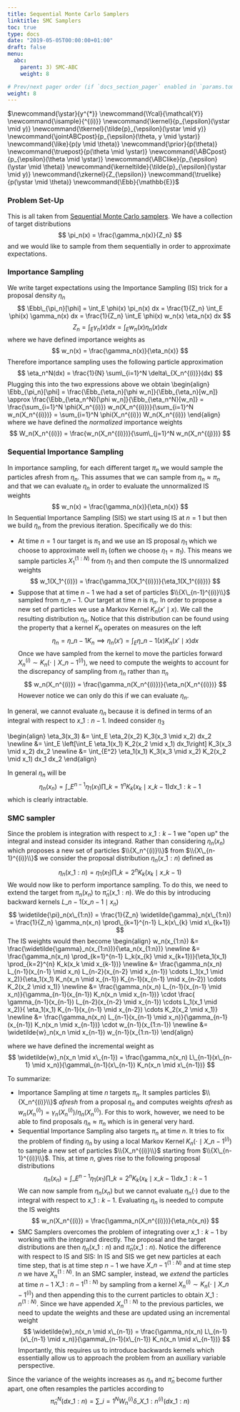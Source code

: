 ```yaml
---
title: Sequential Monte Carlo Samplers
linktitle: SMC Samplers
toc: true
type: docs
date: "2019-05-05T00:00:00+01:00"
draft: false
menu:
  abc:
    parent: 3) SMC-ABC
    weight: 8

# Prev/next pager order (if `docs_section_pager` enabled in `params.toml`)
weight: 8
---
```

$\newcommand{\ystar}{y^{\*}}
\newcommand{\Ycal}{\mathcal{Y}}
\newcommand{\isample}{^{(i)}}
\newcommand{\kernel}{p\_{\epsilon}(\ystar \mid y)}
\newcommand{\tkernel}{\tilde{p}\_{\epsilon}(\ystar \mid y)}
\newcommand{\jointABCpost}{p_\{\epsilon}(\theta, y \mid \ystar)}
\newcommand{\like}{p(y \mid \theta)}
\newcommand{\prior}{p(\theta)}
\newcommand{\truepost}{p(\theta \mid \ystar)}
\newcommand{\ABCpost}{p\_{\epsilon}(\theta \mid \ystar)}
\newcommand{\ABClike}{p\_{\epsilon}(\ystar \mid \theta)}
\newcommand{\kerneltilde}{\tilde{p}\_{\epsilon}(\ystar \mid y)}
\newcommand{\zkernel}{Z\_{\epsilon}}
\newcommand{\truelike}{p(\ystar \mid \theta)}
\newcommand{\Ebb}{\mathbb{E}}$

### Problem Set-Up
This is all taken from [Sequential Monte Carlo samplers](http://www.cs.ubc.ca/labs/lci/papers/docs2006/doucet_sequentialmontecarlosamplers.pdf). We have a collection of target distributions 
$$
\pi_n(x) = \frac{\gamma_n(x)}{Z_n}
$$
and we would like to sample from them sequentially in order to approximate expectations.

### Importance Sampling
We write target expectations using the Importance Sampling (IS) trick for a proposal density $\eta_n$
$$
\Ebb\_{\pi_n}[\phi] = \int_E \phi(x) \pi_n(x) dx = \frac{1}{Z_n} \int_E \phi(x) \gamma_n(x) dx = \frac{1}{Z_n} \int_E \phi(x) w_n(x) \eta_n(x) dx
$$
$$
Z_n = \int_E \gamma_n(x) dx = \int_E w_n(x) \eta_n(x) dx
$$
where we have defined importance weights as 
$$
w_n(x) = \frac{\gamma_n(x)}{\eta_n(x)}
$$
Therefore importance sampling uses the following particle approximation
$$
\eta_n^N(dx) = \frac{1}{N} \sum\_{i=1}^N \delta\_{X_n^{(i)}}(dx)
$$
Plugging this into the two expressions above we obtain
\begin{align}
    \Ebb\_{\pi_n}[\phi] = \frac{\Ebb\_{\eta_n}[\phi w_n]}{\Ebb\_{\eta_n}[w_n]} \approx \frac{\Ebb\_{\eta_n^N}[\phi w_n]}{\Ebb\_{\eta_n^N}[w_n]} = \frac{\sum\_{i=1}^N \phi(X_n^{(i)}) w_n(X_n^{(i)})}{\sum\_{i=1}^N w_n(X_n^{(i)})} = \sum\_{i=1}^N \phi(X_n^{(i)}) W_n(X_n^{(i)})
\end{align}
where we have defined the _normalized_ importance weights
$$
W_n(X_n^{(i)}) = \frac{w_n(X_n^{(i)})}{\sum\_{j=1}^N w_n(X_n^{(j)})}
$$

### Sequential Importance Sampling
In importance sampling, for each different target $\pi_n$ we would sample the particles afresh from $\eta_n$. This assumes that we can sample from $\eta_n\approx \pi_n$ and that we can evaluate $\eta_n$ in order to evaluate the unnormalized IS weights
$$
w_n(x) = \frac{\gamma_n(x)}{\eta_n(x)}
$$
In Sequential Importance Sampling (SIS) we start using IS at $n=1$ but then we build $\eta_n$ from the previous iteration. Specifically we do this:

- At time $n=1$  our target is $\pi_1$ and we use an IS proposal $\eta_1$ which we choose to approximate well $\pi_1$ (often we choose $\eta_1 = \pi_1$). This means we sample particles $X_1^{(1:N)}$ from $\eta_1$ and then compute the IS unnormalized weights 
$$
w_1(X_1^{(i)}) = \frac{\gamma_1(X_1^{(i)})}{\eta_1(X_1^{(i)})}
$$
- Suppose that at time $n-1$ we had a set of particles $\\{X\_{n-1}^{(i)}\\}$ sampled from $\eta\_{n-1}$. Our target at time $n$ is $\pi_n$. In order to propose a new set of particles we use a Markov Kernel $K_n(x' \mid x)$. We call the resulting distribution $\eta_n$. Notice that this distribution can be found using the property that a kernel $K_n$ operates on measures on the left
$$
\eta_n  = \eta\_{n-1} K_n \implies \eta_n(x') = \int_E \eta\_{n-1}(x) K_n(x' \mid x) dx
$$
Once we have sampled from the kernel to move the particles forward $X_n^{(i)} \sim K_n(\cdot \mid X\_{n-1}^{(i)})$, we need to compute the weights to account for the discrepancy of sampling from $\eta_n$ rather than $\pi_n$
$$
w_n(X_n^{(i)}) = \frac{\gamma_n(X_n^{(i)})}{\eta_n(X_n^{(i)})}
$$
However notice we can only do this if we can evaluate $\eta_n$.

In general, we cannot evaluate $\eta_n$ because it is defined in terms of an integral with respect to $x\_{1:n-1}$. Indeed consider $\eta_3$

\begin{align}
    \eta\_3(x_3) 
    &= \int\_E \eta_2(x_2) K_3(x_3 \mid x_2) dx_2 \newline
    &= \int\_E \left[\int_E \eta_1(x_1) K_2(x_2 \mid x_1) dx_1\right] K_3(x_3 \mid x_2) dx_2 \newline
    &= \int\_{E^2} \eta_1(x_1) K_3(x_3 \mid x_2) K_2(x_2 \mid x_1) dx_1 dx_2
\end{align}

In general $\eta_n$ will be 
$$
\eta_n(x_n) = \int\_{E^{n-1}} \eta_1(x_1) \prod\_{k=1}^{n} K_k(x_k \mid x\_{k-1}) d x\_{1:k-1}
$$
which is clearly intractable. 

### SMC sampler
Since the problem is integration with respect to $x\_{1:k-1}$ we "open up" the integral and instead consider its integrand. Rather than considering $\eta_n(x_n)$ which proposes a new set of particles $\\{X_n^{(i)}\\}$ from $\\{X\_{n-1}^{(i)}\\}$ we consider the proposal distribution $\eta_n(x\_{1:n})$ defined as
$$
\eta_n(x\_{1:n}) = \eta_1(x_1) \prod\_{k=2}^{n} K_k(x_k \mid x\_{k-1})
$$
We would now like to perform importance sampling. To do this, we need to extend the target from $\pi_n(x_n)$ to $\widetilde{\pi}_n(x\_{1:n})$. We do this by introducing backward kernels $L\_{n-1}(x\_{n-1} \mid x_n)$
$$
\widetilde{\pi}_n(x\_{1:n}) = \frac{1}{Z_n} \widetilde{\gamma}_n(x\_{1:n}) =  \frac{1}{Z_n} \gamma_n(x_n) \prod\_{k=1}^{n-1} L_k(x\_{k} \mid x\_{k+1})
$$
The IS weights would then become
\begin{align}
    w_n(x\_{1:n})
    &= \frac{\widetilde{\gamma}_n(x\_{1:n})}{\eta_n(x\_{1:n})} \newline
    &= \frac{\gamma_n(x_n) \prod\_{k=1}^{n-1} L_k(x\_{k} \mid x\_{k+1})}{\eta_1(x_1) \prod\_{k=2}^{n} K_k(x_k \mid x\_{k-1})} \newline
    &= \frac{\gamma_n(x_n) L\_{n-1}(x\_{n-1} \mid x_n) L\_{n-2}(x\_{n-2} \mid x\_{n-1}) \cdots L_1(x_1 \mid x_2)}{\eta_1(x_1) K_n(x_n \mid x\_{n-1}) K\_{n-1}(x\_{n-1} \mid x\_{n-2}) \cdots K_2(x_2 \mid x_1)} \newline
    &= \frac{\gamma_n(x_n) L\_{n-1}(x\_{n-1} \mid x_n)}{\gamma\_{n-1}(x\_{n-1}) K_n(x_n \mid x\_{n-1})} \cdot \frac{ \gamma\_{n-1}(x\_{n-1}) L\_{n-2}(x\_{n-2} \mid x\_{n-1}) \cdots L_1(x_1 \mid x_2)}{  \eta_1(x_1) K\_{n-1}(x\_{n-1} \mid x\_{n-2}) \cdots K_2(x_2 \mid x_1)} \newline
    &= \frac{\gamma_n(x_n) L\_{n-1}(x\_{n-1} \mid x_n)}{\gamma\_{n-1}(x\_{n-1}) K_n(x_n \mid x\_{n-1})} \cdot w\_{n-1}(x\_{1:n-1}) \newline
    &= \widetilde{w}_n(x_n \mid x\_{n-1}) w\_{n-1}(x\_{1:n-1})
\end{align}

where we have defined the incremental weight as 
$$
\widetilde{w}_n(x_n \mid x\_{n-1}) = \frac{\gamma_n(x_n) L\_{n-1}(x\_{n-1} \mid x_n)}{\gamma\_{n-1}(x\_{n-1}) K_n(x_n \mid x\_{n-1})}
$$

To summarize:

- Importance Sampling at time $n$ targets $\pi_n$. It samples particles $\\{X_n^{(i)}\\}$ _afresh_ from a proposal $\eta_n$ and computes weights _afresh_ as $w_n(X_n^{(i)}) = \gamma_n(X_n^{(i)}) / \eta_n(X_n^{(i)})$. For this to work, however, we need to be able to find proposals $\eta_n \approx \pi_n$ which is in general very hard.
- Sequential Importance Sampling also targets $\pi_n$ at time $n$. It tries to fix the problem of finding $\eta_n$ by using a local Markov Kernel $K_n(\cdot \mid X\_{n-1}^{(i)})$ to sample a new set of particles $\\{X_n^{(i)}\\}$ starting from $\\{X\_{n-1}^{(i)}\\}$. This, at time $n$, gives rise to the following proposal distributions
$$
\eta_n(x_n) = \int\_{E^{n-1}} \eta_1(x_1) \prod\_{k=2}^n K_k(x_k \mid x\_{k-1}) dx\_{1:k-1}
$$
We can now sample from $\eta_n(x_n)$ but we cannot evaluate $\eta_n(\cdot)$ due to the integral with respect to $x\_{1:k-1}$. Evaluating $\eta_n$ is needed to compute the IS weights 
$$
w_n(X_n^{(i)}) = \frac{\gamma_n(X_n^{(i)})}{\eta_n(x_n)}
$$
- SMC Samplers overcomes the problem of integrating over $x\_{1:k-1}$ by working with the integrand directly. The proposal and the target distributions are then $\eta_n(x\_{1:n})$ and $\widetilde{\pi}_n(x\_{1:n})$. Notice the difference with respect to IS and SIS: In IS and SIS we get new particles at each time step, that is at time step $n-1$ we have $X\_{n-1}^{(1:N)}$ and at time step $n$ we have $X_n^{(1:N)}$. In an SMC sampler, instead, we _extend_ the particles at time $n-1$ $X\_{1:n-1}^{(1:N)}$ by sampling from a kernel $X_n^{(i)} \sim K_n(\cdot \mid X\_{n-1}^{(i)})$ and then appending this to the current particles to obtain $X\_{1:n}^{(1:N)}$. Since we have appended $X_n^{(1:N)}$ to the previous particles, we need to update the weights and these are updated using an incremental weight 
$$
\widetilde{w}_n(x_n \mid x\_{n-1}) = \frac{\gamma_n(x_n) L\_{n-1}(x\_{n-1} \mid x_n)}{\gamma\_{n-1}(x\_{n-1}) K_n(x_n \mid x\_{n-1})}
$$
Importantly, this requires us to introduce backwards kernels which essentially allow us to approach the problem from an auxiliary variable perspective. 

Since the variance of the weights increases as $\eta_n$ and $\widetilde{\pi}_n$ become further apart, one often resamples the particles according to 
$$
\widetilde{\pi}_n^N(dx\_{1:n}) = \sum\_{i=1}^N W_n^{(i)}\delta\_{X\_{1:n}^{(i)}}(d x\_{1:n})
$$


